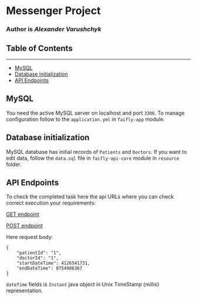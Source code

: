 # Messenger Project

### Author is *Alexander Varushchyk*

## Table of Contents

---
- [MySQL](#MySQL)
- [Database initialization](#)
- [API Endpoints](#api-endpoints)


## MySQL
You need the active MySQL server on localhost and port `3306`.
To manage configuration follow to the `application.yml` in `faifly-app` module.

## Database initialization
MySQL database has initial records of `Patients` and `Doctors`. If you want to edit
data, follow the `data.sql` file in `faifly-api-core` module in `resource` folder.

## API Endpoints
To check the completed task here the api URLs where you can check correct execution your requirements:


[GET endpoint](http://localhost:8080/v1/visit?doctorIds=1,2&search=Angelo)

[POST endpoint](http://localhost:8080/v1/visit)

Here request body:
````
{
    "patientId": "1",
    "doctorId": "1",
    "startDateTime": 4126541731,
    "endDateTime": 8754986367
}
````
`dateTime` fields is `Instant` java object in Unix TimeStamp (millis) representation.

